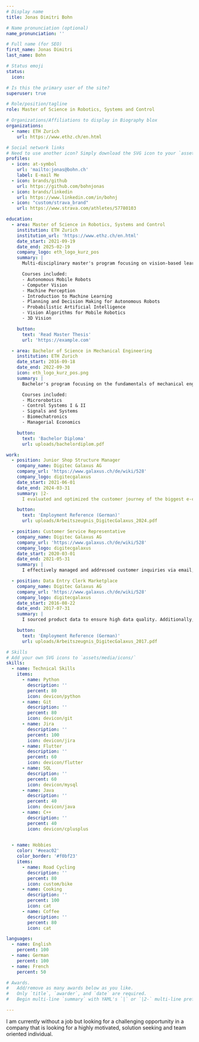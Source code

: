 ```yaml
---
# Display name
title: Jonas Dimitri Bohn

# Name pronunciation (optional)
name_pronunciation: ''

# Full name (for SEO)
first_name: Jonas Dimitri
last_name: Bohn

# Status emoji
status:
  icon:

# Is this the primary user of the site?
superuser: true

# Role/position/tagline
role: Master of Science in Robotics, Systems and Control

# Organizations/Affiliations to display in Biography blox
organizations:
  - name: ETH Zurich
    url: https://www.ethz.ch/en.html

# Social network links
# Need to use another icon? Simply download the SVG icon to your `assets/media/icons/` folder.
profiles:
  - icon: at-symbol
    url: 'mailto:jonas@bohn.ch'
    label: E-mail Me
  - icon: brands/github
    url: https://github.com/bohnjonas
  - icon: brands/linkedin
    url: https://www.linkedin.com/in/bohnj
  - icon: "custom/strava_brand"
    url: https://www.strava.com/athletes/57780103

education:
  - area: Master of Science in Robotics, Systems and Control
    institution: ETH Zurich
    institution_url: 'https://www.ethz.ch/en.html'
    date_start: 2021-09-19
    date_end: 2025-02-19
    company_logo: eth_logo_kurz_pos
    summary: |
      Multi-disciplinary master's program focusing on vision-based learning, path-planning, and general applications of machine learning methods in robotic applications or data analysis.

      Courses included:
      - Autonomous Mobile Robots
      - Computer Vision
      - Machine Perception
      - Introduction to Machine Learning
      - Planning and Decision Making for Autonomous Robots
      - Probabilistic Artificial Intelligence
      - Vision Algorithms for Mobile Robotics
      - 3D Vision

    button:
      text: 'Read Master Thesis'
      url: 'https://example.com'

  - area: Bachelor of Science in Mechanical Engineering
    institution: ETH Zurich
    date_start: 2016-09-18
    date_end: 2022-09-30
    icon: eth_logo_kurz_pos.png
    summary: |
      Bachelor's program focusing on the fundamentals of mechanical engineering, including thermodynamics, fluid dynamics, and control systems with a strong emphasis on mathematical and physical foundations.

      Courses included:
      - Microrobotics
      - Control Systems I & II
      - Signals and Systems
      - Biomechatronics
      - Managerial Economics

    button:
      text: 'Bachelor Diploma'
      url: uploads/bachelordiplom.pdf

work:
  - position: Junior Shop Structure Manager
    company_name: Digitec Galaxus AG
    company_url: 'https://www.galaxus.ch/de/wiki/528'
    company_logo: digitecgalaxus
    date_start: 2021-06-01
    date_end: 2024-03-31
    summary: |2-
      I evaluated and optimized the customer journey of the biggest e-commerce shop in Switzerland using tools such as Google Analytics, Sistrix, SQL databases and Tableau reporting.

    button:
      text: 'Employment Reference (German)'
      url: uploads/Arbeitszeugnis_DigitecGalaxus_2024.pdf

  - position: Customer Service Representative
    company_name: Digitec Galaxus AG
    company_url: 'https://www.galaxus.ch/de/wiki/528'
    company_logo: digitecgalaxus
    date_start: 2020-03-01
    date_end: 2021-05-31
    summary: |
      I effectively managed and addressed customer inquiries via email, ensuring prompt and satisfactory responses working from home during the pandemic.

  - position: Data Entry Clerk Marketplace
    company_name: Digitec Galaxus AG
    company_url: 'https://www.galaxus.ch/de/wiki/528'
    company_logo: digitecgalaxus
    date_start: 2016-08-22
    date_end: 2017-07-31
    summary: |
      I sourced product data to ensure high data quality. Additionally, I was responsible for developing internal processes for the data processing of new marketplace suppliers and representing my team in company meetings.

    button:
      text: 'Employment Reference (German)'
      url: uploads/Arbeitszeugnis_DigitecGalaxus_2017.pdf

# Skills
# Add your own SVG icons to `assets/media/icons/`
skills:
  - name: Technical Skills
    items:
      - name: Python
        description: ''
        percent: 80
        icon: devicon/python
      - name: Git
        description: ''
        percent: 80
        icon: devicon/git
      - name: Jira
        description: ''
        percent: 100
        icon: devicon/jira
      - name: Flutter
        description: ''
        percent: 60
        icon: devicon/flutter
      - name: SQL
        description: ''
        percent: 60
        icon: devicon/mysql
      - name: Java
        description: ''
        percent: 40
        icon: devicon/java
      - name: C++
        description: ''
        percent: 40
        icon: devicon/cplusplus
      

  - name: Hobbies
    color: '#eeac02'
    color_border: '#f0bf23'
    items:
      - name: Road Cycling
        description: ''
        percent: 80
        icon: custom/bike
      - name: Cooking
        description: ''
        percent: 100
        icon: cat
      - name: Coffee
        description: ''
        percent: 80
        icon: cat

languages:
  - name: English
    percent: 100
  - name: German
    percent: 100
  - name: French
    percent: 50

# Awards.
#   Add/remove as many awards below as you like.
#   Only `title`, `awarder`, and `date` are required.
#   Begin multi-line `summary` with YAML's `|` or `|2-` multi-line prefix and indent 2 spaces below.

---
```


I am currently without a job but looking for a challenging opportunity in a company that is looking for a highly motivated, solution seeking and team oriented individual.
